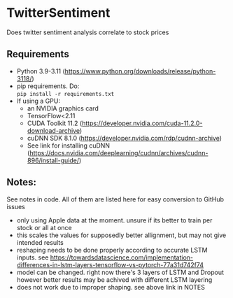# TwitterSentiment
Does twitter sentiment analysis correlate to stock prices

## Requirements
- Python 3.9-3.11 (https://www.python.org/downloads/release/python-3118/)  
- pip requirements. Do:  
    ```pip install -r requirements.txt```
- If using a GPU: 
    - an NVIDIA graphics card
    - TensorFlow<2.11
    - CUDA Toolkit 11.2 (https://developer.nvidia.com/cuda-11.2.0-download-archive)
    - cuDNN SDK 8.1.0 (https://developer.nvidia.com/rdp/cudnn-archive) 
    - See link for installing cuDNN (https://docs.nvidia.com/deeplearning/cudnn/archives/cudnn-896/install-guide/)

## Notes:
See notes in code. All of them are listed here for easy conversion to GitHub issues
- only using Apple data at the moment. unsure if its better to train per stock or all at once
- this scales the values for supposedly better allignment, but may not give intended results 
- reshaping needs to be done properly according to accurate LSTM inputs. see https://towardsdatascience.com/implementation-differences-in-lstm-layers-tensorflow-vs-pytorch-77a31d742f74
-  model can be changed. right now there's 3 layers of LSTM and Dropout however better results may be achived with different LSTM layering
- does not work due to improper shaping. see above link in NOTES
